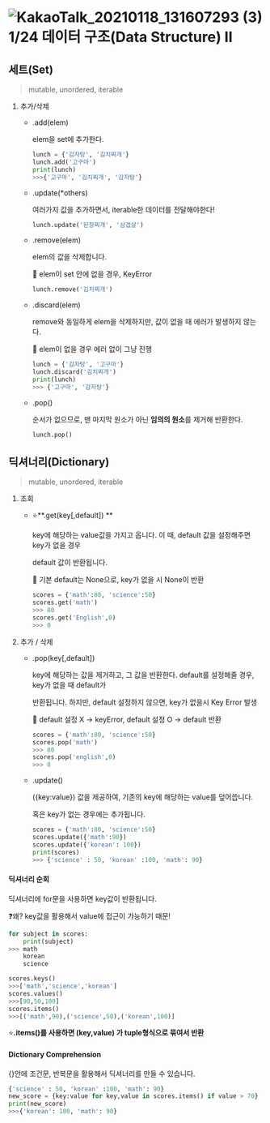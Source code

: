 # ![KakaoTalk_20210118_131607293 (3)](https://user-images.githubusercontent.com/77470429/105714360-93bb7580-5f5f-11eb-8e53-032d608ac77d.jpg) 1/24 데이터 구조(Data Structure) II

## 세트(Set)

> mutable, unordered, iterable

1. 추가/삭제

   - .add(elem)

     elem을 set에 추가한다.

     ```python
     lunch = {'감자탕', '김치찌개'}
     lunch.add('고구마')
     print(lunch)
     >>>{'고구마', '김치찌개', '감자탕'}
     ```

   - .update(*others)

     여러가지 값을 추가하면서, iterable한 데이터를 전달해야한다!

     ```python
     lunch.update('된장찌개', '삼겹살')
     ```

   - .remove(elem)

     elem의 값을 삭제합니다.

     :wrench: elem이 set 안에 없을 경우, KeyError 

     ```python
     lunch.remove('김치찌개')
     ```

   - .discard(elem)

     remove와 동일하게 elem을 삭제하지만, 값이 없을 때 에러가 발생하지 않는다.

     :wrench: elem이 없을 경우 에러 없이 그냥 진행

     ```python
     lunch = {'감자탕', '고구마'}
     lunch.discard('김치찌개')
     print(lunch)
     >>> {'고구마', '감자탕'}
     ```

   - .pop()

     순서가 없으므로, 맨 마지막 원소가 아닌 **임의의 원소**를 제거해 반환한다.

     ```python
     lunch.pop()
     ```

     

## 딕셔너리(Dictionary)

> mutable, unordered, iterable

1. 조회

   - :star:**.get(key[,default]) **

     key에 해당하는 value값을 가지고 옵니다. 이 때, default 값을 설정해주면 key가 없을 경우

     default 값이 반환됩니다. 

     :wrench: 기본 default는 None으로, key가 없을 시 None이 반환

     ```python
     scores = {'math':80, 'science':50}
     scores.get('math')
     >>> 80
     scores.get('English',0)
     >>> 0
     ```

2. 추가 / 삭제

   - .pop(key[,default])

     key에 해당하는 값을 제거하고, 그 값을 반환한다. default를 설정해줄 경우, key가 없을 때 default가

     반환됩니다. 하지만, default 설정하지 않으면, key가 없을시 Key Error 발생

     :wrench: default 설정 X -> keyError, default 설정 O -> default 반환

     ```python
     scores = {'math':80, 'science':50}
     scores.pop('math')
     >>> 80
     scores.pop('english',0)
     >>> 0
     ```

   - .update()

     ({key:value}) 값을 제공하여, 기존의 key에 해당하는 value를 덮어씁니다.

     혹은 key가 없는 경우에는 추가됩니다.

     ```python
     scores = {'math':80, 'science':50}
     scores.update({'math':90})
     scores.update({'korean': 100})
     print(scores)
     >>> {'science' : 50, 'korean' :100, 'math': 90}
     ```



#### 딕셔너리 순회

딕셔너리에 for문을 사용하면 key값이 반환됩니다.

:question:왜? key값을 활용해서 value에 접근이 가능하기 때문!

```python
for subject in scores:
    print(subject)
>>> math
	korean
    science
```

```python
scores.keys()
>>>['math','science','korean']
scores.values()
>>>[90,50,100]
scores.items()
>>>[('math',90),('science',50),('korean',100)]
```

:star:**.items()를 사용하면 (key,value) 가 tuple형식으로 묶여서 반환**



#### Dictionary Comprehension

{}안에 조건문, 반복문을 활용해서 딕셔너리를 만들 수 있습니다.

```python
{'science' : 50, 'korean' :100, 'math': 90}
new_score = {key:value for key,value in scores.items() if value > 70}
print(new_score)
>>>{'korean': 100, 'math': 90}
```

